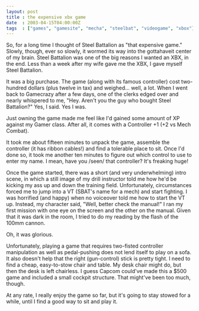 ```yaml
---
layout: post
title : the expensive xbx game
date  : 2003-04-15T04:00:00Z
tags  : ["games", "gamesite", "mecha", "steelbat", "videogame", "xbox"]
---
```

So, for a long time I thought of Steel Battalion as "that expensive game." Slowly, though, ever so slowly, it wormed its way into the gottahaveit center of my brain.  Steel Battalion was one of the big reasons I wanted an XBX, in the end.  Less than a week after my wife gave me the XBX, I gave myself Steel Battalion.

It was a big purchase.  The game (along with its famous controller) cost two-hundred dollars (plus twelve in tax) and weighed... well, a lot.  When I went back to Gamecrazy after a few days, one of the clerks edged over and nearly whispered to me, "Hey.  Aren't you the guy who bought Steel Battalion?" Yes, I said.  Yes I was.

Just owning the game made me feel like I'd gained some amount of XP against my Gamer class.  After all, it comes with a Controller +1 (+2 vs Mech Combat).

It took me about fifteen minutes to unpack the game, assemble the controller (it has ribbon cables!) and find a tolerable place to sit.  Once I'd done so, it took me another ten minutes to figure out which control to use to enter my name.  I mean, have you /seen/ that controller?  It's freaking huge!

Once the game started, there was a short (and very underwhelming) intro scene, in which a still image of my drill instructor told me how he'd be kicking my ass up and down the training field.  Unfortunately, circumstances forced me to jump into a VT (SBAT's name for a mech) and start fighting.  I was horrified (and happy) when no voiceover told me how to start the VT up.  Instead, my character said, "Well, better check the manual!"  I ran my first mission with one eye on the screen and the other on the manual.  Given that it was dark in the room, I tried to do my reading by the flash of the 100mm cannon.

Oh, it was glorious.

Unfortunately, playing a game that requires two-fisted controller manipulation as well as pedal-pushing does not lend itself to play on a sofa.  It also doesn't help that the right (gun-control) stick is pretty tight.  I need to find a cheap, easy-to-stow chair and table.  My desk chair might do, but then the desk is left chairless.  I guess Capcom could've made this a $500 game and included a small cockpit structure.  That might've been too much, though.

At any rate, I really enjoy the game so far, but it's going to stay stowed for a while, until I find a good way to sit and play it.

